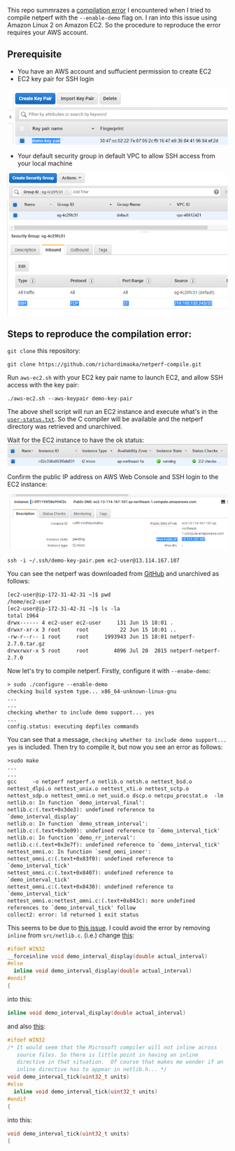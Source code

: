 This repo summrazes a [compilation error](https://github.com/HewlettPackard/netperf/issues/35) I encountered when I tried to compile netperf with the `--enable-demo` flag on. I ran into this issue using Amazon Linux 2 on Amazon EC2. So the procedure to reproduce the error requires your AWS account.

## Prerequisite

- You have an AWS account and suffucient permission to create EC2
- EC2 key pair for SSH login 

![](./ec2-key-pair.png)

- Your default security group in default VPC to allow SSH access from your local machine

![](./ec2-security-group.png)

## Steps to reproduce the compilation error:

`git clone` this repository:

```
git clone https://github.com/richardimaoka/netperf-compile.git
```

Run `aws-ec2.sh` with your EC2 key pair name to launch EC2, and allow SSH access with the key pair:

```
./aws-ec2.sh --aws-keypair demo-key-pair
```

The above shell script will run an EC2 instance and execute what's in the [`user-status.txt`](https://github.com/richardimaoka/netperf-compile/blob/master/user-data.txt). So the C compiler will be available and the netperf directory was retrieved and unarchived.

Wait for the EC2 instance to have the ok status:
![](./ec2-status-ok.png)

Confirm the public IP address on AWS Web Console and SSH login to the EC2 instance:

![](./ec2-public-ip.png)

```
ssh -i ~/.ssh/demo-key-pair.pem ec2-user@13.114.167.107
```

You can see the netperf was downloaded from [GitHub](https://github.com/HewlettPackard/netperf/releases) and unarchived as follows:

```
[ec2-user@ip-172-31-42-31 ~]$ pwd
/home/ec2-user
[ec2-user@ip-172-31-42-31 ~]$ ls -la
total 1964
drwx------ 4 ec2-user ec2-user     131 Jun 15 18:01 .
drwxr-xr-x 3 root     root          22 Jun 15 18:01 ..
-rw-r--r-- 1 root     root     1993943 Jun 15 18:01 netperf-2.7.0.tar.gz
drwxrwxr-x 5 root     root        4096 Jul 20  2015 netperf-netperf-2.7.0
```

Now let's try to compile netperf. Firstly, configure it with `--enabe-demo`:

```
> sudo ./configure --enable-demo
checking build system type... x86_64-unknown-linux-gnu
...
...
checking whether to include demo support... yes
...
config.status: executing depfiles commands
```

You can see that a message, `checking whether to include demo support... yes` is included.
Then try to compile it, but now you see an error as follows:

```
>sudo make
...
...
gcc     -o netperf netperf.o netlib.o netsh.o nettest_bsd.o nettest_dlpi.o nettest_unix.o nettest_xti.o nettest_sctp.o nettest_sdp.o nettest_omni.o net_uuid.o dscp.o netcpu_procstat.o  -lm
netlib.o: In function `demo_interval_final':
netlib.c:(.text+0x3de3): undefined reference to `demo_interval_display'
netlib.o: In function `demo_stream_interval':
netlib.c:(.text+0x3e09): undefined reference to `demo_interval_tick'
netlib.o: In function `demo_rr_interval':
netlib.c:(.text+0x3e7f): undefined reference to `demo_interval_tick'
nettest_omni.o: In function `send_omni_inner':
nettest_omni.c:(.text+0x83f0): undefined reference to `demo_interval_tick'
nettest_omni.c:(.text+0x8407): undefined reference to `demo_interval_tick'
nettest_omni.c:(.text+0x8430): undefined reference to `demo_interval_tick'
nettest_omni.o:nettest_omni.c:(.text+0x843c): more undefined references to `demo_interval_tick' follow
collect2: error: ld returned 1 exit status
```

This seems to be due to [this issue](https://stackoverflow.com/questions/16245521/c99-inline-function-in-c-file/16245669#16245669).
I could avoid the error by removing `inline` from `src/netlib.c`.
(i.e.) change [this](https://github.com/HewlettPackard/netperf/blob/netperf-2.7.0/src/netlib.c#L4000L4004):

```c
#ifdef WIN32
__forceinline void demo_interval_display(double actual_interval)
#else
  inline void demo_interval_display(double actual_interval)
#endif
{
```

into this:

```c
inline void demo_interval_display(double actual_interval)
```

and also [this](https://github.com/HewlettPackard/netperf/blob/netperf-2.7.0/src/netlib.c#L4063L4071):

```c
#ifdef WIN32
/* It would seem that the Microsoft compiler will not inline across
   source files. So there is little point in having an inline
   directive in that situation.  Of course that makes me wonder if an
   inline directive has to appear in netlib.h... */
void demo_interval_tick(uint32_t units)
#else
  inline void demo_interval_tick(uint32_t units)
#endif
{
```

into this:

```c
void demo_interval_tick(uint32_t units)
{
```

